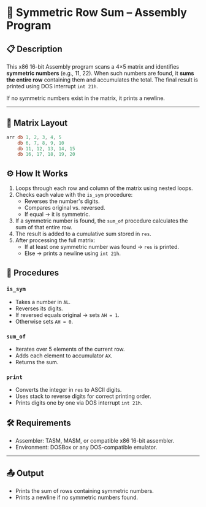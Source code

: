 # 🧮 Symmetric Row Sum – Assembly Program

## 📋 Description

This x86 16-bit Assembly program scans a 4×5 matrix and identifies **symmetric numbers** (e.g., 11, 22). When such numbers are found, it **sums the entire row** containing them and accumulates the total. The final result is printed using DOS interrupt `int 21h`.

If no symmetric numbers exist in the matrix, it prints a newline.

---

## 📐 Matrix Layout

```asm
arr db 1, 2, 3, 4, 5
    db 6, 7, 8, 9, 10
    db 11, 12, 13, 14, 15
    db 16, 17, 18, 19, 20
```

## ⚙️ How It Works

1. Loops through each row and column of the matrix using nested loops.
2. Checks each value with the `is_sym` procedure:
   - Reverses the number's digits.
   - Compares original vs. reversed.
   - If equal → it is symmetric.
3. If a symmetric number is found, the `sum_of` procedure calculates the sum of that entire row.
4. The result is added to a cumulative sum stored in `res`.
5. After processing the full matrix:
   - If at least one symmetric number was found → `res` is printed.
   - Else → prints a newline using `int 21h`.

## 🔧 Procedures

### `is_sym`

- Takes a number in `AL`.
- Reverses its digits.
- If reversed equals original → sets `AH = 1`.
- Otherwise sets `AH = 0`.

### `sum_of`

- Iterates over 5 elements of the current row.
- Adds each element to accumulator `AX`.
- Returns the sum.

### `print`

- Converts the integer in `res` to ASCII digits.
- Uses stack to reverse digits for correct printing order.
- Prints digits one by one via DOS interrupt `int 21h`.


## 🛠 Requirements

- Assembler: TASM, MASM, or compatible x86 16-bit assembler.
- Environment: DOSBox or any DOS-compatible emulator.

---

## 📤 Output

- Prints the sum of rows containing symmetric numbers.
- Prints a newline if no symmetric numbers found.
